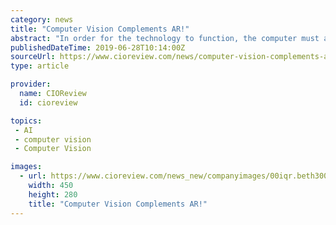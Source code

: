 ```yaml
---
category: news
title: "Computer Vision Complements AR!"
abstract: "In order for the technology to function, the computer must also understand the context of the physical world, hence computer vision comes into play with AR. FREMONT, CA: Augmented reality (AR) has been the buzzword in the last few years. Increasingly ..."
publishedDateTime: 2019-06-28T10:14:00Z
sourceUrl: https://www.cioreview.com/news/computer-vision-complements-ar-nid-29504-cid-135.html
type: article

provider:
  name: CIOReview
  id: cioreview

topics:
 - AI
 - computer vision
 - Computer Vision

images:
  - url: https://www.cioreview.com/news_new/companyimages/00iqr.beth300.jpg
    width: 450
    height: 280
    title: "Computer Vision Complements AR!"
---
```

